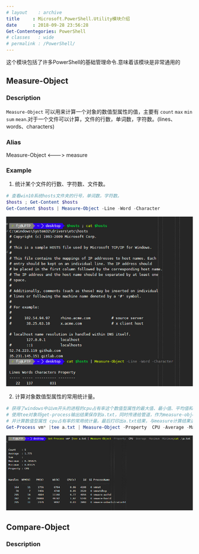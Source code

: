 ```yaml
---
# layout    : archive
title     : Microsoft.PowerShell.Utility模块介绍
date      : 2018-09-28 23:56:28
Get-Contentegories: PowerShell
# classes   : wide
# permalink : /PowerShell/
---
```

这个模块包括了许多PowerShell的基础管理命令.意味着该模块是非常通用的

## Measure-Object
### Description
`Measure-Object` 可以用来计算一个对象的数值型属性的值，主要有 `count` `max` `min` `sum`
`mean`.对于一个文件可以计算，文件的行数，单词数，字符数。(lines、words、characters)
### Alias
Measure-Object <--->  measure
### Example

1. 统计某个文件的行数、字符数、文件数。
```PowerShell
# 查看win10系统hosts文件夹的行号，单词数，字符数。
$hosts ; Get-Content $hosts
Get-Content $hosts | Measure-Object -Line -Word -Character
```
![hosts](../assets/images/ps_measure02.jpg)

2. 计算对象数值型属性的常用统计量。
```PowerShell
# 获得了windows中以vm开头的进程的cpu占有率这个数值型属性的最大值、最小值、平均值和数量特征。
# 使用tee对象将get-process输出结果保存到a.txt，同时传递给管道，作为measure-object输入，
# 并计算数值型属性 cpu占有率的常用统计量。最后打印出a.txt结果，与measure计算结果进行比较来验证命令的准确性。
Get-Process vm* |tee a.txt | Measure-Object -Property  CPU -Average -Maximum -Minimum;Get-Content .\a.txt
```
![get-process](../assets/images/ps_measure01.jpg)

## Compare-Object
### Description



